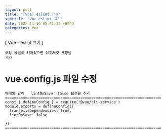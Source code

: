 ```yaml
---  
layout: post  
title: "[Vue] eslint 끄기"  
subtitle: "Vue eslint 끄기"  
date: 2022-11-16 05:41:33 +0900  
categories: Vue  
---  
```

[ Vue - eslint 끄기 ]  
  
	해당 옵션이 켜저있으면 이것저것 개짱남  
	끄자  
  
# vue.config.js 파일 수정  
  
	아래와 같이   lintOnSave: false 옵션을 추가  
	=================================================================================================================  
	const { defineConfig } = require('@vue/cli-service')  
	module.exports = defineConfig({  
	  transpileDependencies: true,  
	  lintOnSave: false  
  
	})  
	=================================================================================================================  
